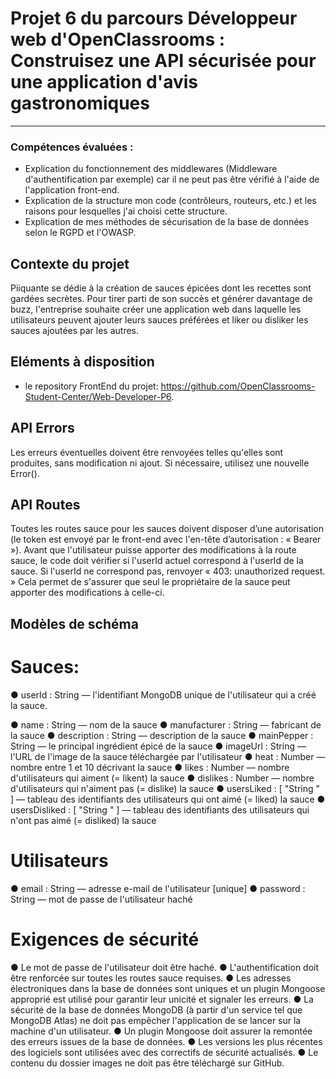 # Projet 6 du parcours Développeur web d'OpenClassrooms : Construisez une API sécurisée pour une application d'avis gastronomiques
***
### Compétences évaluées :
* Explication du fonctionnement des middlewares (Middleware d'authentification par exemple) car il ne peut pas être vérifié à l'aide de l'application front-end.
* Explication de la structure mon code (contrôleurs, routeurs, etc.) et les raisons pour lesquelles j'ai choisi cette structure.
* Explication de mes méthodes de sécurisation de la base de données selon le RGPD et l'OWASP.

## Contexte du projet
Piiquante se dédie à la création de sauces épicées dont les recettes sont gardées
secrètes. Pour tirer parti de son succès et générer davantage de buzz, l'entreprise
souhaite créer une application web dans laquelle les utilisateurs peuvent ajouter
leurs sauces préférées et liker ou disliker les sauces ajoutées par les autres.

## Eléments à disposition
* le repository FrontEnd du projet: https://github.com/OpenClassrooms-Student-Center/Web-Developer-P6.

## API Errors
Les erreurs éventuelles doivent être renvoyées telles qu'elles sont produites, sans
modification ni ajout. Si nécessaire, utilisez une nouvelle Error().

## API Routes
Toutes les routes sauce pour les sauces doivent disposer d’une autorisation (le
token est envoyé par le front-end avec l'en-tête d’autorisation : « Bearer <token> »).
Avant que l'utilisateur puisse apporter des modifications à la route sauce, le code
doit vérifier si l'userId actuel correspond à l'userId de la sauce. Si l'userId ne
correspond pas, renvoyer « 403: unauthorized request. » Cela permet de s'assurer
que seul le propriétaire de la sauce peut apporter des modifications à celle-ci.

## Modèles de schéma
# Sauces:
● userId : String — l'identifiant MongoDB unique de l'utilisateur qui a créé la
sauce.

● name : String — nom de la sauce
● manufacturer : String — fabricant de la sauce
● description : String — description de la sauce
● mainPepper : String — le principal ingrédient épicé de la sauce
● imageUrl : String — l'URL de l'image de la sauce téléchargée par l'utilisateur
● heat : Number — nombre entre 1 et 10 décrivant la sauce
● likes : Number — nombre d'utilisateurs qui aiment (= likent) la sauce
● dislikes : Number — nombre d'utilisateurs qui n'aiment pas (= dislike) la
sauce
● usersLiked : [ "String <userId>" ] — tableau des identifiants des utilisateurs
qui ont aimé (= liked) la sauce
● usersDisliked : [ "String <userId>" ] — tableau des identifiants des
utilisateurs qui n'ont pas aimé (= disliked) la sauce

# Utilisateurs
● email : String — adresse e-mail de l'utilisateur [unique]
● password : String — mot de passe de l'utilisateur haché

# Exigences de sécurité
● Le mot de passe de l'utilisateur doit être haché.
● L'authentification doit être renforcée sur toutes les routes sauce requises.
● Les adresses électroniques dans la base de données sont uniques et un
plugin Mongoose approprié est utilisé pour garantir leur unicité et signaler
les erreurs.
● La sécurité de la base de données MongoDB (à partir d'un service tel que
MongoDB Atlas) ne doit pas empêcher l'application de se lancer sur la
machine d'un utilisateur.
● Un plugin Mongoose doit assurer la remontée des erreurs issues de la base
de données.
● Les versions les plus récentes des logiciels sont utilisées avec des correctifs
de sécurité actualisés.
● Le contenu du dossier images ne doit pas être téléchargé sur GitHub.
